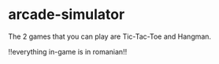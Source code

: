 # arcade-simulator
The 2 games that you can play are Tic-Tac-Toe and Hangman.

!!everything in-game is in romanian!!
